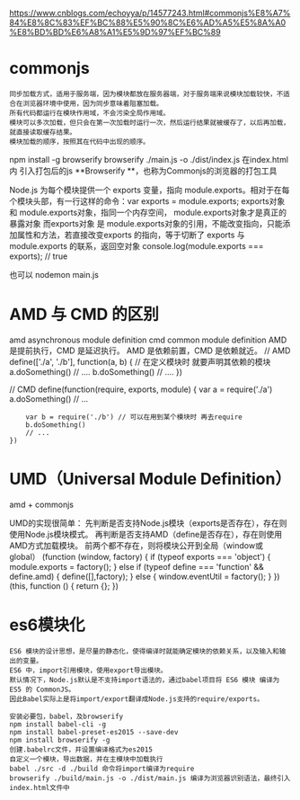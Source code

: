    
https://www.cnblogs.com/echoyya/p/14577243.html#commonjs%E8%A7%84%E8%8C%83%EF%BC%88%E5%90%8C%E6%AD%A5%E5%8A%A0%E8%BD%BD%E6%A8%A1%E5%9D%97%EF%BC%89
#  commonjs
    同步加载方式，适用于服务端，因为模块都放在服务器端，对于服务端来说模块加载较快，不适合在浏览器环境中使用，因为同步意味着阻塞加载。
    所有代码都运行在模块作用域，不会污染全局作用域。
    模块可以多次加载，但只会在第一次加载时运行一次，然后运行结果就被缓存了，以后再加载，就直接读取缓存结果。
    模块加载的顺序，按照其在代码中出现的顺序。

   npm install -g browserify
   browserify ./main.js -o ./dist/index.js
   在index.html内 引入打包后的js
   **Browserify **，也称为Commonjs的浏览器的打包工具

   Node.js 为每个模块提供一个 exports 变量，指向 module.exports。相对于在每个模块头部，有一行这样的命令：var exports = module.exports;
    exports对象 和 module.exports对象，指同一个内存空间， module.exports对象才是真正的暴露对象
    而exports对象 是 module.exports对象的引用，不能改变指向，只能添加属性和方法，若直接改变exports 的指向，等于切断了 exports 与 module.exports 的联系，返回空对象
    console.log(module.exports === exports); // true

   也可以 nodemon main.js
   
   # AMD 与 CMD 的区别
   amd asynchronous module definition
   cmd common module definition
   AMD 是提前执行，CMD 是延迟执行。
   AMD 是依赖前置，CMD 是依赖就近。 
   // AMD 
    define(['./a', './b'], function(a, b) {  // 在定义模块时 就要声明其依赖的模块
        a.doSomething()
        // ....
        b.doSomething()
        // ....
    })

   // CMD
    define(function(require, exports, module) {
        var a = require('./a')
        a.doSomething()
        // ... 
        
        var b = require('./b') // 可以在用到某个模块时 再去require
        b.doSomething()
        // ... 
    })

   # UMD（Universal Module Definition）

   amd + commonjs

   UMD的实现很简单：
    先判断是否支持Node.js模块（exports是否存在），存在则使用Node.js模块模式。
    再判断是否支持AMD（define是否存在），存在则使用AMD方式加载模块。
    前两个都不存在，则将模块公开到全局（window或global）
    (function (window, factory) {
        if (typeof exports === 'object') {
                module.exports = factory();
        } else if (typeof define === 'function' && define.amd) {
            define([],factory);
        } else {
            window.eventUtil = factory();
        }
    })(this, function () {
        return {};
    })
#   es6模块化
    ES6 模块的设计思想，是尽量的静态化，使得编译时就能确定模块的依赖关系，以及输入和输出的变量。
    ES6 中，import引用模块，使用export导出模块。
    默认情况下，Node.js默认是不支持import语法的，通过babel项目将 ES6 模块 编译为 ES5 的 CommonJS。
    因此Babel实际上是将import/export翻译成Node.js支持的require/exports。

    安装必要包，babel，及browserify
    npm install babel-cli -g
    npm install babel-preset-es2015 --save-dev
    npm install browserify -g
    创建.babelrc文件，并设置编译格式为es2015
    自定义一个模块，导出数据，并在主模块中加载执行
    babel ./src -d ./build 命令将import编译为require
    browserify ./build/main.js -o ./dist/main.js 编译为浏览器识别语法，最终引入index.html文件中



    